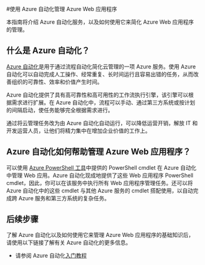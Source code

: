 <properties
	pageTitle="使用 Azure 自动化管理 Azure Web 应用程序"
	description="了解如何使用 Azure 自动化服务来管理 Azure Web 应用程序。"
	services="app-service\web, automation"
	documentationCenter=""
	authors="csand-msft"
	manager="eamono"
	editor=""/>  


<tags
	ms.service="app-service-web"
	ms.date="10/28/2015"
	wacn.date=""/>



#使用 Azure 自动化管理 Azure Web 应用程序

本指南将介绍 Azure 自动化服务，以及如何使用它来简化 Azure Web 应用程序的管理。

## 什么是 Azure 自动化？

[Azure 自动化](/home/features/automation/)是用于通过流程自动化简化云管理的一项 Azure 服务。使用 Azure 自动化可以自动完成人工操作、经常重复、长时间运行且容易出错的任务，从而改善组织的可靠性、效率和价值产生时间。

Azure 自动化提供了具有高可靠性和高可用性的工作流执行引擎，该引擎可以根据需求进行扩展。在 Azure 自动化中，流程可以手动、通过第三方系统或按计划的间隔启动，使任务能够完全根据需求进行。

通过将云管理任务改为由 Azure 自动化自动运行，可以降低运营开销，解放 IT 和开发运营人员，让他们将精力集中在增加企业价值的工作上。


## Azure 自动化如何帮助管理 Azure Web 应用程序？

可以使用 [Azure PowerShell 工具](https://msdn.microsoft.com/zh-cn/library/azure/jj156055.aspx)中提供的 PowerShell cmdlet 在 Azure 自动化中管理 Web 应用。Azure 自动化现成地提供了这些 Web 应用程序 PowerShell cmdlet，因此，你可以在该服务中执行所有 Web 应用程序管理任务。还可以将 Azure 自动化中的这些 cmdlet 与其他 Azure 服务的 cmdlet 搭配使用，以自动完成跨 Azure 服务和第三方系统的复杂任务。


## 后续步骤

了解 Azure 自动化以及如何使用它来管理 Azure Web 应用程序的基础知识后，请使用以下链接了解有关 Azure 自动化的更多信息。

* 请参阅 Azure 自动化[入门教程](/documentation/articles/automation-intro)
 

<!---HONumber=Mooncake_Quality_Review_1215_2016-->